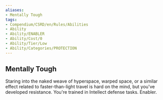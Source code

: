 ```yaml
---
aliases:
- Mentally Tough
tags:
- Compendium/CSRD/en/Rules/Abilities
- Ability
- Ability/ENABLER
- Ability/Cost/0
- Ability/Tier/Low
- Ability/Categories/PROTECTION
---
```


  
## Mentally Tough  
Staring into the naked weave of hyperspace, warped space, or a similar effect related to faster-than-light travel is hard on the mind, but you've developed resistance. You're trained in Intellect defense tasks. Enabler. 